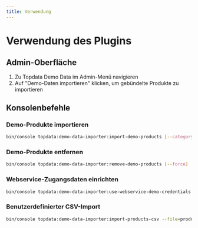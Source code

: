 ```yaml
---
title: Verwendung
---
```

# Verwendung des Plugins

## Admin-Oberfläche
1. Zu Topdata Demo Data im Admin-Menü navigieren
2. Auf "Demo-Daten importieren" klicken, um gebündelte Produkte zu importieren

## Konsolenbefehle
### Demo-Produkte importieren
```bash
bin/console topdata:demo-data-importer:import-demo-products [--category-id=ID] [--no-category] [--force]
```

### Demo-Produkte entfernen
```bash
bin/console topdata:demo-data-importer:remove-demo-products [--force]
```

### Webservice-Zugangsdaten einrichten
```bash
bin/console topdata:demo-data-importer:use-webservice-demo-credentials
```

### Benutzerdefinierter CSV-Import
```bash
bin/console topdata:demo-data-importer:import-products-csv --file=products.csv --number=4 --name=2 --brand=3